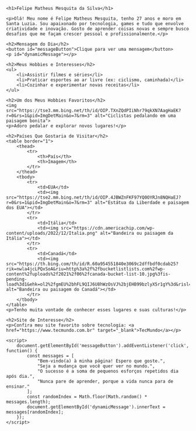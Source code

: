 <!DOCTYPE html>
<html lang="pt-BR">
<head>
    <meta charset="UTF-8">
    <meta name="viewport" content="width=device-width, initial-scale=1.0">
    <title>Minha Página Pessoal</title>
    <link rel="stylesheet" href="estilo.css">
</head>
<body>

    <h1>Felipe Matheus Mesquita da Silva</h1>
    
    <p>Olá! Meu nome é Felipe Matheus Mesquita, tenho 27 anos e moro em Santa Luzia. Sou apaixonado por tecnologia, games e tudo que envolve criatividade e inovação. Gosto de aprender coisas novas e sempre busco desafios que me façam crescer pessoal e profissionalmente.</p>

    <h2>Mensagem do Dia</h2>
    <button id="messageButton">Clique para ver uma mensagem</button>
    <p id="dynamicMessage"></p>

    <h2>Meus Hobbies e Interesses</h2>
    <ul>
        <li>Assistir filmes e séries</li>
        <li>Praticar esportes ao ar livre (ex: ciclismo, caminhada)</li>
        <li>Cozinhar e experimentar novas receitas</li>
    </ul>

    <h2>Um dos Meus Hobbies Favoritos</h2>
    <img src="https://tse3.mm.bing.net/th/id/OIP.TXnZQdPIiNhr79qkXN7AagHaEK?r=0&rs=1&pid=ImgDetMain&o=7&rm=3" alt="Ciclistas pedalando em uma paisagem bonita">
    <p>Adoro pedalar e explorar novos lugares!</p>

    <h2>Países Que Gostaria de Visitar</h2>
    <table border="1">
        <thead>
            <tr>
                <th>País</th>
                <th>Imagem</th>
            </tr>
        </thead>
        <tbody>
            <tr>
                <td>EUA</td>
                <td><img src="https://tse2.mm.bing.net/th/id/OIP.4JBWZnFKF97YQ0OYRJn8NQHaEJ?r=0&rs=1&pid=ImgDetMain&o=7&rm=3" alt="Estátua da Liberdade e paisagem dos EUA"></td>
            </tr>
            <tr>
                <td>Itália</td>
                <td><img src="https://cdn.americachip.com/wp-content/uploads/2022/12/Italia.png" alt="Bandeira ou paisagem da Itália"></td>
            </tr>
            <tr>
                <td>Canadá</td>
                <td><img src="https://th.bing.com/th/id/R.60a954551840e3069c2dffbdf0cdab25?rik=nwla4jcLPQxSoA&riu=http%3a%2f%2fbucketlistlists.com%2fwp-content%2fuploads%2f2021%2f06%2fcanada-bucket-list-10.jpg%3fis-pending-load%3d1&ehk=ol2%2fgmEU%2bhFL9QIJ6U8hWzOsVJ%2bjEHB99bzlyX5r1gY%3d&risl=&pid=ImgRaw&r=0" alt="Bandeira ou paisagem do Canadá"></td>
            </tr>
        </tbody>
    </table>
    <p>Tenho muita vontade de conhecer esses lugares e suas culturas!</p>

    <h2>Site de Interesse</h2>
    <p>Confira meu site favorito sobre tecnologia: <a href="https://www.tecmundo.com.br" target="_blank">TecMundo</a></p>

    <script>
        document.getElementById('messageButton').addEventListener('click', function() {
            const messages = [
                "Bem-vindo(a) à minha página! Espero que goste.",
                "Seja a mudança que você quer ver no mundo.",
                "O sucesso é a soma de pequenos esforços repetidos dia após dia.",
                "Nunca pare de aprender, porque a vida nunca para de ensinar."
            ];
            const randomIndex = Math.floor(Math.random() * messages.length);
            document.getElementById('dynamicMessage').innerText = messages[randomIndex];
        });
    </script>

</body>
</html>

